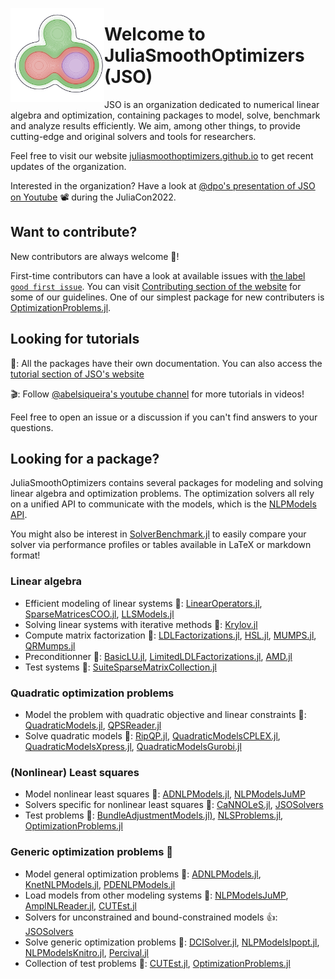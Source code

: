 <p>
  <a href="https://github.com/JuliaSmoothOptimizers"><img width="150" align='left' src="https://raw.githubusercontent.com/tmigot/tmigot/main/logo-jso.png"></a>
</p>

# Welcome to JuliaSmoothOptimizers (JSO)

JSO is an organization dedicated to numerical linear algebra and optimization, containing packages to model, solve, benchmark and analyze results efficiently.
We aim, among other things, to provide cutting-edge and original solvers and tools for researchers.

Feel free to visit our website [juliasmoothoptimizers.github.io](https://juliasmoothoptimizers.github.io) to get recent updates of the organization.

Interested in the organization? Have a look at [@dpo's presentation of JSO on Youtube](https://www.youtube.com/watch?v=p5Z5QGOUZhE) 📽️ during the JuliaCon2022.

## Want to contribute?

New contributors are always welcome 👋! 

First-time contributors can have a look at available issues with [the label `good first issue`](https://github.com/search?q=user%3AJuliaSmoothOptimizers+label%3A"good+first+issue"+language%3AJulia+state%3Aopen&type=Issues&ref=advsearch&l=Julia&l=).
You can visit [Contributing section of the website](https://juliasmoothoptimizers.github.io/contributing/) for some of our guidelines.
One of our simplest package for new contributers is [OptimizationProblems.jl](https://juliasmoothoptimizers.github.io/OptimizationProblems.jl/dev/contributing/).

## Looking for tutorials

🥋: All the packages have their own documentation. You can also access the [tutorial section of JSO's website](https://juliasmoothoptimizers.github.io/tutorials/)

🎬: Follow [@abelsiqueira's youtube channel](https://www.youtube.com/playlist?list=PLOOY0eChA1uxmm8G2caFpdX7X9NjgpDUY) for more tutorials in videos!

Feel free to open an issue or a discussion if you can't find answers to your questions.

## Looking for a package?

JuliaSmoothOptimizers contains several packages for modeling and solving linear algebra and optimization problems.
The optimization solvers all rely on a unified API to communicate with the models, which is the [NLPModels API](https://github.com/JuliaSmoothOptimizers/NLPModels.jl).

You might also be interest in [SolverBenchmark.jl](https://github.com/JuliaSmoothOptimizers/SolverBenchmark.jl) to easily compare your solver via performance profiles or tables available in LaTeX or markdown format!

### Linear algebra

- Efficient modeling of linear systems 🤠: [LinearOperators.jl](https://github.com/JuliaSmoothOptimizers/LinearOperators.jl), [SparseMatricesCOO.jl](https://github.com/JuliaSmoothOptimizers/SparseMatricesCOO.jl), [LLSModels.jl](https://github.com/JuliaSmoothOptimizers/LLSModels.jl)
- Solving linear systems with iterative methods 🥳: [Krylov.jl](https://github.com/JuliaSmoothOptimizers/Krylov.jl) 
- Compute matrix factorization 👾: [LDLFactorizations.jl](https://github.com/JuliaSmoothOptimizers/LDLFactorizations.jl), [HSL.jl](https://github.com/JuliaSmoothOptimizers/HSL.jl), [MUMPS.jl](https://github.com/JuliaSmoothOptimizers/MUMPS.jl), [QRMumps.jl](https://github.com/JuliaSmoothOptimizers/QRMumps.jl)
- Preconditionner 🚀: [BasicLU.jl](https://github.com/JuliaSmoothOptimizers/BasicLU.jl), [LimitedLDLFactorizations.jl](https://github.com/JuliaSmoothOptimizers/LimitedLDLFactorizations.jl), [AMD.jl](https://github.com/JuliaSmoothOptimizers/AMD.jl)
- Test systems 🤼: [SuiteSparseMatrixCollection.jl](https://github.com/JuliaSmoothOptimizers/SuiteSparseMatrixCollection.jl)

### Quadratic optimization problems

- Model the problem with quadratic objective and linear constraints 🦸: [QuadraticModels.jl](https://github.com/JuliaSmoothOptimizers/QuadraticModels.jl), [QPSReader.jl](https://github.com/JuliaSmoothOptimizers/QPSReader.jl)
- Solve quadratic models 🎅: [RipQP.jl](https://github.com/JuliaSmoothOptimizers/RipQP.jl), [QuadraticModelsCPLEX.jl](https://github.com/JuliaSmoothOptimizers/QuadraticModelsCPLEX.jl), [QuadraticModelsXpress.jl](https://github.com/JuliaSmoothOptimizers/QuadraticModelsXpress.jl), [QuadraticModelsGurobi.jl](https://github.com/JuliaSmoothOptimizers/QuadraticModelsGurobi.jl)

### (Nonlinear) Least squares

- Model nonlinear least squares 🧙: [ADNLPModels.jl](https://github.com/JuliaSmoothOptimizers/ADNLPModels.jl), [NLPModelsJuMP](https://github.com/JuliaSmoothOptimizers/NLPModelsJuMP.jl) 
- Solvers specific for nonlinear least squares 🧐: [CaNNOLeS.jl](https://github.com/JuliaSmoothOptimizers/CaNNOLeS.jl), [JSOSolvers](https://github.com/JuliaSmoothOptimizers/JSOSolvers.jl)
- Test problems 🤺: [BundleAdjustmentModels.jl)](https://github.com/JuliaSmoothOptimizers/BundleAdjustmentModels.jl), [NLSProblems.jl](https://github.com/JuliaSmoothOptimizers/NLSProblems.jl), [OptimizationProblems.jl](https://github.com/JuliaSmoothOptimizers/OptimizationProblems.jl)

### Generic optimization problems 🤯

- Model general optimization problems 💪: [ADNLPModels.jl](https://github.com/JuliaSmoothOptimizers/ADNLPModels.jl), [KnetNLPModels.jl](https://github.com/JuliaSmoothOptimizers/KnetNLPModels.jl), [PDENLPModels.jl](https://github.com/JuliaSmoothOptimizers/PDENLPModels.jl)
- Load models from other modeling systems 🦅: [NLPModelsJuMP](https://github.com/JuliaSmoothOptimizers/NLPModelsJuMP.jl), [AmplNLReader.jl](https://github.com/JuliaSmoothOptimizers/AmplNLReader.jl), [CUTEst.jl](https://github.com/JuliaSmoothOptimizers/CUTEst.jl)
- Solvers for unconstrained and bound-constrained models 👍: [JSOSolvers](https://github.com/JuliaSmoothOptimizers/JSOSolvers.jl)
- Solve generic optimization problems 🤘: [DCISolver.jl](https://github.com/JuliaSmoothOptimizers/DCISolver.jl), [NLPModelsIpopt.jl](https://github.com/JuliaSmoothOptimizers/NLPModelsIpopt.jl), [NLPModelsKnitro.jl](https://github.com/JuliaSmoothOptimizers/NLPModelsKnitro.jl), [Percival.jl](https://github.com/JuliaSmoothOptimizers/Percival.jl)
- Collection of test problems 🤖: [CUTEst.jl](https://github.com/JuliaSmoothOptimizers/CUTEst.jl), [OptimizationProblems.jl](https://github.com/JuliaSmoothOptimizers/OptimizationProblems.jl)
